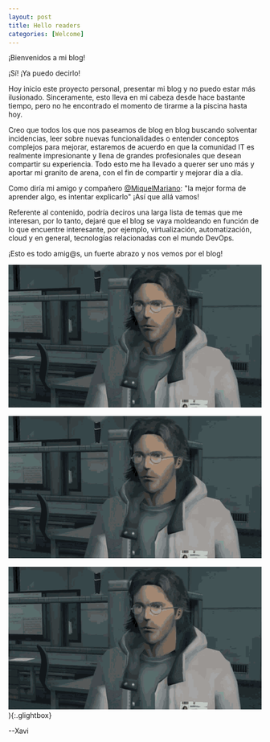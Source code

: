 ```yaml
---
layout: post
title: Hello readers
categories: [Welcome]
---
```


¡Bienvenidos a mi blog!

¡Sí! ¡Ya puedo decirlo!

Hoy inicio este proyecto personal, presentar mi blog y no puedo estar más ilusionado. Sinceramente, esto lleva en mi cabeza desde hace bastante tiempo, pero no he encontrado el momento de tirarme a la piscina hasta hoy.

Creo que todos los que nos paseamos de blog en blog buscando solventar incidencias, leer sobre nuevas funcionalidades o entender conceptos complejos para mejorar, estaremos de acuerdo en que la comunidad IT es realmente impresionante y llena de grandes profesionales que desean compartir su experiencia. Todo esto me ha llevado a querer ser uno más y aportar mi granito de arena, con el fin de compartir y mejorar día a día.

Como diría mi amigo y compañero [@MiquelMariano](https://miquelmariano.github.io/): "la mejor forma de aprender algo, es intentar explicarlo" ¡Así que allá vamos!

Referente al contenido, podría deciros una larga lista de temas que me interesan, por lo tanto, dejaré que el blog se vaya moldeando en función de lo que encuentre interesante, por ejemplo, virtualización, automatización, cloud y en general, tecnologías relacionadas con el mundo DevOps.

¡Esto es todo amig@s, un fuerte abrazo y nos vemos por el blog!

![](https://github.com/XaviCusido/xavicusido.github.io/blob/main/assets/image/metal-gear-otacon.gif)

<img src="https://github.com/XaviCusido/xavicusido.github.io/blob/main/assets/image/metal-gear-otacon.gif" />

[![image_title](https://github.com/XaviCusido/xavicusido.github.io/blob/main/assets/image/metal-gear-otacon.gif)](https://github.com/XaviCusido/xavicusido.github.io/blob/main/assets/image/metal-gear-otacon.gif)){:.glightbox}

--Xavi
